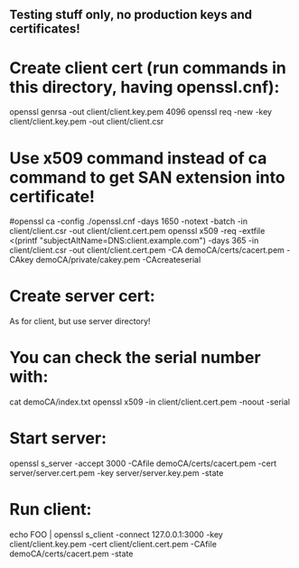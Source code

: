 Testing stuff only, no production keys and certificates!
--------------------------------------------------------

# Create client cert (run commands in this directory, having openssl.cnf):
openssl genrsa -out client/client.key.pem 4096
openssl req -new -key client/client.key.pem -out client/client.csr
# Use x509 command instead of ca command to get SAN extension into certificate!
#openssl ca -config ./openssl.cnf -days 1650 -notext -batch -in client/client.csr -out client/client.cert.pem
openssl x509 -req -extfile <(printf "subjectAltName=DNS:client.example.com") -days 365 -in client/client.csr -out client/client.cert.pem -CA demoCA/certs/cacert.pem -CAkey demoCA/private/cakey.pem -CAcreateserial

# Create server cert: 
As for client, but use server directory!

# You can check the serial number with:
cat demoCA/index.txt
openssl x509 -in client/client.cert.pem -noout -serial

# Start server:
openssl s_server -accept 3000 -CAfile demoCA/certs/cacert.pem -cert server/server.cert.pem -key server/server.key.pem -state

# Run client:
echo FOO | openssl s_client -connect 127.0.0.1:3000 -key client/client.key.pem -cert client/client.cert.pem -CAfile demoCA/certs/cacert.pem -state

